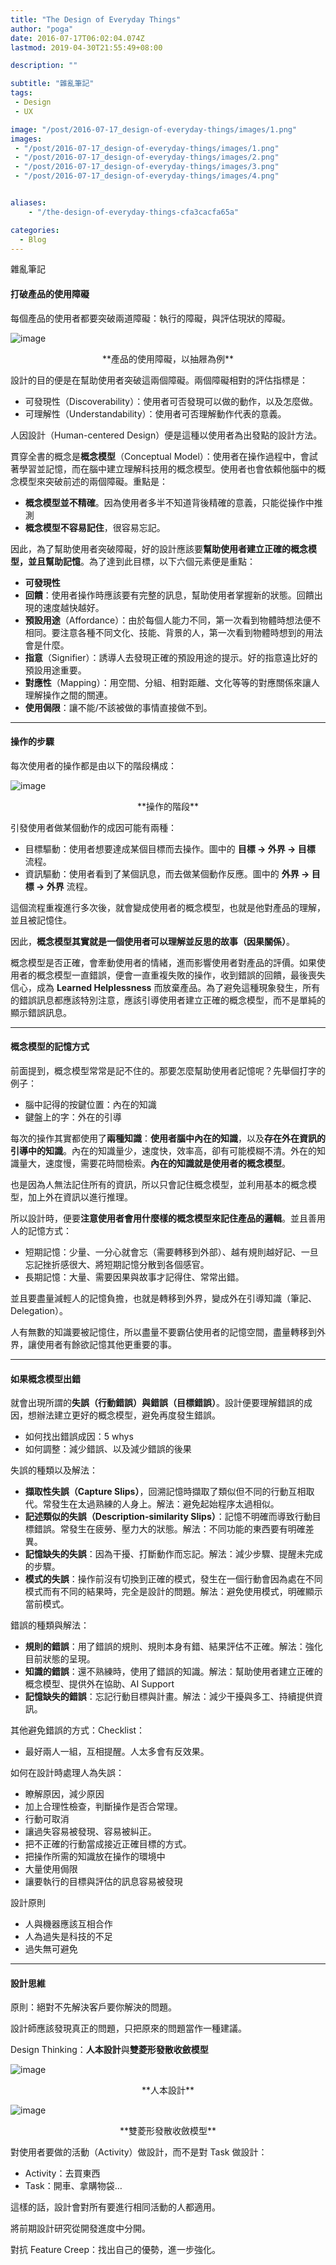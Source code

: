 ```yaml
---
title: "The Design of Everyday Things"
author: "poga"
date: 2016-07-17T06:02:04.074Z
lastmod: 2019-04-30T21:55:49+08:00

description: ""

subtitle: "雜亂筆記"
tags:
 - Design
 - UX

image: "/post/2016-07-17_design-of-everyday-things/images/1.png"
images:
 - "/post/2016-07-17_design-of-everyday-things/images/1.png"
 - "/post/2016-07-17_design-of-everyday-things/images/2.png"
 - "/post/2016-07-17_design-of-everyday-things/images/3.png"
 - "/post/2016-07-17_design-of-everyday-things/images/4.png"


aliases:
    - "/the-design-of-everyday-things-cfa3cacfa65a"

categories:
  - Blog
---
```


雜亂筆記

<!--more-->


#### **打破產品的使用障礙**

每個產品的使用者都要突破兩道障礙：執行的障礙，與評估現狀的障礙。




![image](/post/2016-07-17_design-of-everyday-things/images/1.png)

<center>**產品的使用障礙，以抽屜為例**</center>



設計的目的便是在幫助使用者突破這兩個障礙。兩個障礙相對的評估指標是：

*   可發現性（Discoverability）：使用者可否發現可以做的動作，以及怎麼做。
*   可理解性（Understandability）：使用者可否理解動作代表的意義。

人因設計（Human-centered Design）便是這種以使用者為出發點的設計方法。

貫穿全書的概念是**概念模型**（Conceptual Model）：使用者在操作過程中，會試著學習並記憶，而在腦中建立理解科技用的概念模型。使用者也會依賴他腦中的概念模型來突破前述的兩個障礙。重點是：

*   **概念模型並不精確**。因為使用者多半不知道背後精確的意義，只能從操作中推測
*   **概念模型不容易記住**，很容易忘記。

因此，為了幫助使用者突破障礙，好的設計應該要**幫助使用者建立正確的概念模型，並且幫助記憶**。為了達到此目標，以下六個元素便是重點：

*   **可發現性**
*   **回饋**：使用者操作時應該要有完整的訊息，幫助使用者掌握新的狀態。回饋出現的速度越快越好。
*   **預設用途**（Affordance）：由於每個人能力不同，第一次看到物體時想法便不相同。要注意各種不同文化、技能、背景的人，第一次看到物體時想到的用法會是什麼。
*   **指意**（Signifier）：誘導人去發現正確的預設用途的提示。好的指意遠比好的預設用途重要。
*   **對應性**（Mapping）：用空間、分組、相對距離、文化等等的對應關係來讓人理解操作之間的關連。
*   **使用侷限**：讓不能/不該被做的事情直接做不到。

---

#### 操作的步驟

每次使用者的操作都是由以下的階段構成：

![image](/post/2016-07-17_design-of-everyday-things/images/2.png)

<center>**操作的階段**</center>



引發使用者做某個動作的成因可能有兩種：

*   目標驅動：使用者想要達成某個目標而去操作。圖中的 **目標 -> 外界 -> 目標** 流程。
*   資訊驅動：使用者看到了某個訊息，而去做某個動作反應。圖中的 **外界 -> 目標 -> 外界** 流程。

這個流程重複進行多次後，就會變成使用者的概念模型，也就是他對產品的理解，並且被記憶住。

因此，**概念模型其實就是一個使用者可以理解並反思的故事（因果關係）**。

概念模型是否正確，會牽動使用者的情緒，進而影響使用者對產品的評價。如果使用者的概念模型一直錯誤，便會一直重複失敗的操作，收到錯誤的回饋，最後喪失信心，成為 **Learned Helplessness** 而放棄產品。為了避免這種現象發生，所有的錯誤訊息都應該特別注意，應該引導使用者建立正確的概念模型，而不是單純的顯示錯誤訊息。

---

#### 概念模型的記憶方式

前面提到，概念模型常常是記不住的。那要怎麼幫助使用者記憶呢？先舉個打字的例子：

*   腦中記得的按鍵位置：內在的知識
*   鍵盤上的字：外在的引導

每次的操作其實都使用了**兩種知識**：**使用者腦中內在的知識**，以及**存在外在資訊的引導中的知識**。內在的知識量少，速度快，效率高，卻有可能模糊不清。外在的知識量大，速度慢，需要花時間檢索。**內在的知識就是使用者的概念模型**。

也是因為人無法記住所有的資訊，所以只會記住概念模型，並利用基本的概念模型，加上外在資訊以進行推理。

所以設計時，便要**注意使用者會用什麼樣的概念模型來記住產品的邏輯**。並且善用人的記憶方式：

*   短期記憶：少量、一分心就會忘（需要轉移到外部）、越有規則越好記、一旦忘記挫折感很大、將短期記憶分散到各個感官。
*   長期記憶：大量、需要因果與故事才記得住、常常出錯。

並且要盡量減輕人的記憶負擔，也就是轉移到外界，變成外在引導知識（筆記、Delegation）。

人有無數的知識要被記憶住，所以盡量不要霸佔使用者的記憶空間，盡量轉移到外界，讓使用者有餘欲記憶其他更重要的事。

---

#### 如果概念模型出錯

就會出現所謂的**失誤（行動錯誤）**與**錯誤（目標錯誤）**。設計便要理解錯誤的成因，想辦法建立更好的概念模型，避免再度發生錯誤。

*   如何找出錯誤成因：5 whys
*   如何調整：減少錯誤、以及減少錯誤的後果

失誤的種類以及解法：

*   **擷取性失誤（Capture Slips）**，回溯記憶時擷取了類似但不同的行動互相取代。常發生在太過熟練的人身上。解法：避免起始程序太過相似。
*   **記述類似的失誤（Description-similarity Slips）**：記憶不明確而導致行動目標錯誤。常發生在疲勞、壓力大的狀態。解法：不同功能的東西要有明確差異。
*   **記憶缺失的失誤**：因為干擾、打斷動作而忘記。解法：減少步驟、提醒未完成的步驟。
*   **模式的失誤**：操作前沒有切換到正確的模式，發生在一個行動會因為處在不同模式而有不同的結果時，完全是設計的問題。解法：避免使用模式，明確顯示當前模式。

錯誤的種類與解法：

*   **規則的錯誤**：用了錯誤的規則、規則本身有錯、結果評估不正確。解法：強化目前狀態的呈現。
*   **知識的錯誤**：還不熟練時，使用了錯誤的知識。解法：幫助使用者建立正確的概念模型、提供外在協助、AI Support
*   **記憶缺失的錯誤**：忘記行動目標與計畫。解法：減少干擾與多工、持續提供資訊。

其他避免錯誤的方式：Checklist：

*   最好兩人一組，互相提醒。人太多會有反效果。

如何在設計時處理人為失誤：

*   瞭解原因，減少原因
*   加上合理性檢查，判斷操作是否合常理。
*   行動可取消
*   讓過失容易被發現、容易被糾正。
*   把不正確的行動當成接近正確目標的方式。
*   把操作所需的知識放在操作的環境中
*   大量使用侷限
*   讓要執行的目標與評估的訊息容易被發現

設計原則

*   人與機器應該互相合作
*   人為過失是科技的不足
*   過失無可避免


---

#### 設計思維

原則：絕對不先解決客戶要你解決的問題。

設計師應該發現真正的問題，只把原來的問題當作一種建議。

Design Thinking：**人本設計**與**雙菱形發散收斂模型**




![image](/post/2016-07-17_design-of-everyday-things/images/3.png)

<center>**人本設計**</center>





![image](/post/2016-07-17_design-of-everyday-things/images/4.png)

<center>**雙菱形發散收斂模型**</center>



對使用者要做的活動（Activity）做設計，而不是對 Task 做設計：

*   Activity：去買東西
*   Task：開車、拿購物袋…

這樣的話，設計會對所有要進行相同活動的人都適用。

將前期設計研究從開發進度中分開。

對抗 Feature Creep：找出自己的優勢，進一步強化。

